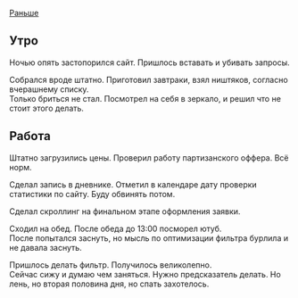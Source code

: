 [Раньше](2019.10.03.md)
## Утро
Ночью опять застопорился сайт. Пришлось вставать и убивать запросы.

Собрался вроде штатно. Приготовил завтраки, взял ништяков, согласно вчерашнему списку.  
Только бриться не стал. Посмотрел на себя в зеркало, и решил что не стоит этого делать.
## Работа
Штатно загрузились цены. Проверил работу партизанского оффера. Всё норм.

Сделал запись в дневнике. Отметил в календаре дату проверки статистики по сайту. Буду обвинять потом.

Сделал скроллинг на финальном этапе оформления заявки.

Сходил на обед. После обеда до 13:00 посморел ютуб.  
После попытался заснуть, но мысль по оптимизации фильтра бурлила и не давала заснуть.

Пришлось делать фильтр. Получилось великолепно.  
Сейчас сижу и думаю чем заняться. Нужно предсказатель делать. Но лень, но вторая половина дня, но спать захотелось.